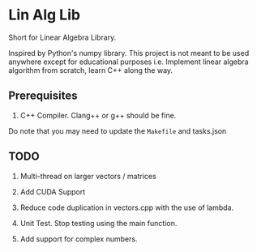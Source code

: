 # Lin Alg Lib

Short for Linear Algebra Library.

Inspired by Python's numpy library. This project is not meant to be used anywhere except for educational purposes i.e. Implement linear algebra algorithm from scratch, learn C++ along the way.

## Prerequisites

1. C++ Compiler. Clang++ or g++ should be fine.

Do note that you may need to update the `Makefile` and tasks.json

## TODO

1. Multi-thread on larger vectors / matrices

2. Add CUDA Support

3. Reduce code duplication in vectors.cpp with the use of lambda.

4. Unit Test. Stop testing using the main function.

5. Add support for complex numbers.
